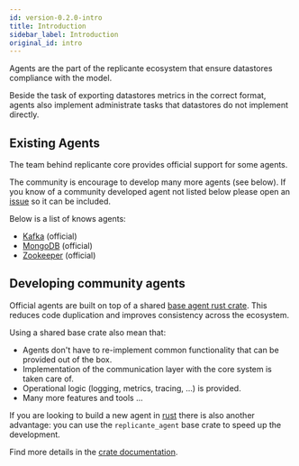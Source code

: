 ```yaml
---
id: version-0.2.0-intro
title: Introduction
sidebar_label: Introduction
original_id: intro
---
```


Agents are the part of the replicante ecosystem that ensure datastores compliance with the model.

Beside the task of exporting datastores metrics in the correct format,
agents also implement administrate tasks that datastores do not implement directly.


## Existing Agents
The team behind replicante core provides official support for some agents.

The community is encourage to develop many more agents (see below).
If you know of a community developed agent not listed below please open an
[issue](https://github.com/replicante-io/agents/issues/new) so it can be included.

Below is a list of knows agents:

  * [Kafka](agents-kafka.md) (official)
  * [MongoDB](agents-mongodb.md) (official)
  * [Zookeeper](agents-zookeeper.md) (official)


## Developing community agents
Official agents are built on top of a shared
[base agent rust crate](https://github.com/replicante-io/agents/tree/master/base).
This reduces code duplication and improves consistency across the ecosystem.

Using a shared base crate also mean that:

  * Agents don't have to re-implement common functionality that can be provided out of the box.
  * Implementation of the communication layer with the core system is taken care of.
  * Operational logic (logging, metrics, tracing, ...) is provided.
  * Many more features and tools ...

If you are looking to build a new agent in [rust](https://www.rust-lang.org/) there is also
another advantage: you can use the `replicante_agent` base crate to speed up the development.

Find more details in the [crate documentation](https://docs.rs/replicante_agent).
